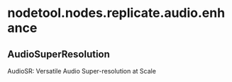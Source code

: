 # nodetool.nodes.replicate.audio.enhance

## AudioSuperResolution

AudioSR: Versatile Audio Super-resolution at Scale


